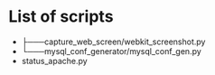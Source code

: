 # List of scripts #

* ├───capture_web_screen/webkit_screenshot.py
* └───mysql_conf_generator/mysql_conf_gen.py
* status_apache.py